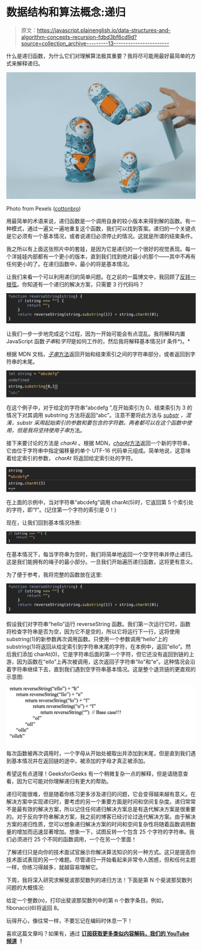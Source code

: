 # 数据结构和算法概念:递归

> 原文：<https://javascript.plainenglish.io/data-structures-and-algorithm-concepts-recursion-fdbd3bf6cd9d?source=collection_archive---------13----------------------->

什么是递归函数，为什么它们对理解算法极其重要？我将尽可能用最好最简单的方式来解释递归。

![](img/107fbdba0695bf43b5b5d1665616ee94.png)

Photo from Pexels ([cottonbro](https://www.pexels.com/@cottonbro))

用最简单的术语来说，递归函数是一个调用自身的较小版本来得到解的函数。有一种模式，通过一遍又一遍地重复这个函数，我们可以找到答案。递归的一个关键点是它必须有一个基本情况，或者说递归必须停止的情况。这就是所谓的结束条件。

我之所以有上面这张照片中的套娃，是因为它是递归的一个很好的视觉表现。每一个洋娃娃内部都有一个更小的版本，直到我们找到绝对最小的那个——其中不再有任何更小的了。在递归函数中，最小的将是基本情况。

让我们来看一个可以利用递归的简单问题。在之前的一篇博文中，我回顾了[反转一根弦](https://medium.com/javascript-in-plain-english/simple-string-reversal-ds-a-i-b43b0ef2619f?sk=d65372e798324da4ec026e3af497d013)。你知道有一个递归的解决方案，只需要 3 行代码吗？

![](img/65ef6935aea2cff10481dab4efeffae1.png)

让我们一步一步地完成这个过程，因为一开始可能会有点混乱。我将解释内置 JavaScript 函数*子串*和*字符*是如何工作的，然后我将解释基本情况(if 条件*)。*

根据 MDN 文档，[*子串*方法](https://developer.mozilla.org/en-US/docs/Web/JavaScript/Reference/Global_Objects/String/substring)返回开始和结束索引之间的字符串部分，或者返回到字符串的末尾。

![](img/017c2437146e5ae055775937b5e5d5a6.png)

在这个例子中，对于给定的字符串“abcdefg ”,在开始索引为 0、结束索引为 3 的情况下对其调用 substring 方法将返回“abc”。注意不要将此方法与 [*substr*](https://developer.mozilla.org/en-US/docs/Web/JavaScript/Reference/Global_Objects/String/substr) *，*混淆，substr 采用起始索引的参数和要包含的字符数。两者都可以在这个函数中使用，但是我将坚持使用*子串*方法。

接下来要讨论的方法是 *charAt* 。根据 MDN，[*charAt*方法](https://developer.mozilla.org/en-US/docs/Web/JavaScript/Reference/Global_Objects/String/charAt)返回一个新的字符串，它由位于字符串中指定偏移量的单个 UTF-16 代码单元组成。简单地说，这意味着给定索引的参数， *charAt* 将返回给定索引处的字符。

![](img/430d15875c7e3ab1f0936c09aa8ca1d8.png)

在上面的示例中，当对字符串“abcdefg”调用 charAt(5)时，它返回第 5 个索引处的字符，即“f”。(记住第一个字符的索引是 0！)

现在，让我们回到基本情况场景:

![](img/95fc2dcb7a177d02b54cfad18dde6c66.png)

在基本情况下，每当字符串为空时，我们将简单地返回一个空字符串并停止递归。这是我们能拥有的绳子的最小部分。一旦我们开始遍历递归函数，这将更有意义。

为了便于参考，我将完整的函数放在这里:

![](img/65ef6935aea2cff10481dab4efeffae1.png)

假设我们对字符串“hello”运行 reverseString 函数。我们第一次运行它时，函数将检查字符串是否为空，因为它不是空的，所以它将运行下一行，这将使用 substring(1)的新参数再次调用函数。只使用一个参数调用“hello”上的 substring(1)将返回从给定索引到字符串末尾的字符，在本例中，返回“ello”。然后我们添加 charAt(0)，它是字符串后面的第一个字符，但它还没有返回到链的上游，因为函数在“ello”上再次被调用，这次返回子字符串“llo”和“e”。这种情况会沿着字符串继续下去，直到我们遇到空字符串基本情况。这是整个退货链的更直观的示意图:

![](img/9e415b4be041625f7c3492e5d4b92bdd.png)

每次函数被再次调用时，一个字母从开始处被取出并添加到末尾，但是直到我们遇到基本情况并在返回链的途中，被添加的字母才真正被添加。

希望这有点道理！GeeksforGeeks 有一个稍微复杂一点的解释，但是请随意查看，因为它可能对你理解递归有更大的帮助。

递归可能很难，但是随着你练习更多涉及递归的问题，它会变得越来越有意义。在解决方案中实现递归时，要考虑的另一个重要方面是时间和空间复杂度。递归常常不是最有效的解决方案，所以记住任何递归解决方案总是有迭代解决方案是很重要的。对于反向字符串解决方案，我之前的博客已经讨论过迭代解决方案。由于解决方案的递归性质，您可以想象递归解决方案的时间和空间复杂性将随着函数调用数量的增加而迅速显著增加。想象一下，试图反转一个包含 25 个字符的字符串。我们必须进行 25 个不同的函数调用，一个在另一个里面！

了解递归只是向你的技术面试官展示你解决算法知识的另一种方式。这只是提高你技术面试表现的另一个难题。尽管递归一开始看起来非常令人困惑，但和任何主题一样，你练习得越多，就越容易理解它。

下周，我将深入研究求解斐波那契数列的递归方法！下面是第 N 个斐波那契数列问题的大概情况:

给定一个整数(n)，打印出斐波那契数列中的第 n 个数字条目。例如，fibonacci(6)将返回 8。

玩得开心，像往常一样，不要忘记在编码时休息一下！

喜欢这篇文章吗？如果有，通过 [**订阅获取更多类似内容解码，我们的 YouTube 频道**](https://www.youtube.com/channel/UCtipWUghju290NWcn8jhyAw?sub_confirmation=true) **！**